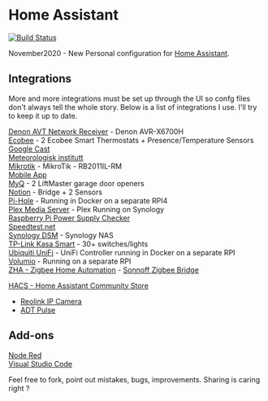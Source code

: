 # Home Assistant #

[![Build Status](https://travis-ci.com/HooverG/home-assistant-configuration.svg?branch=master)](https://travis-ci.com/HooverG/home-assistant-configuration)

November2020 - New Personal configuration for [Home Assistant](https://www.home-assistant.io/).

## Integrations ##
More and more integrations must be set up through the UI so confg files don't always tell the whole story.
Below is a list of integrations I use. I'll try to keep it up to date.  

[Denon AVT Network Receiver](https://www.home-assistant.io/integrations/denonavr/) - Denon AVR-X6700H  
[Ecobee](https://www.home-assistant.io/integrations/ecobee/) - 2 Ecobee Smart Thermostats + Presence/Temperature Sensors  
[Google Cast](https://www.home-assistant.io/integrations/cast/)  
[Meteorologisk institutt](https://www.home-assistant.io/integrations/met/)  
[Mikrotik](https://www.home-assistant.io/integrations/mikrotik/) - MikroTik - RB2011IL-RM  
[Mobile App](https://www.home-assistant.io/integrations/mobile_app/)  
[MyQ](https://www.home-assistant.io/integrations/myq/)  - 2 LiftMaster garage door openers  
[Notion](https://www.home-assistant.io/integrations/notion/) - Bridge + 2 Sensors  
[Pi-Hole](https://www.home-assistant.io/integrations/pi_hole/) - Running in Docker on a separate RPI4  
[Plex Media Server](https://www.home-assistant.io/integrations/plex/)  - Plex Running on Synology  
[Raspberry Pi Power Supply Checker](https://www.home-assistant.io/integrations/rpi_power/)  
[Speedtest.net](https://www.home-assistant.io/integrations/speedtestdotnet/)  
[Synology DSM](https://www.home-assistant.io/integrations/synology_dsm/) - Synology NAS  
[TP-Link Kasa Smart](https://www.home-assistant.io/integrations/tplink/) - 30+ switches/lights  
[Ubiquiti UniFi](https://www.home-assistant.io/integrations/unifi/) - UniFi Controller running in Docker on a separate RPI  
[Volumio](https://www.home-assistant.io/integrations/volumio/) - Running on a separate RPI  
[ZHA - Zigbee Home Automation](https://www.home-assistant.io/integrations/zha/) - [Sonnoff Zigbee Bridge](https://sonoff.tech/product/smart-home-security/zbbridge/)  


[HACS - Home Assistant Community Store](https://hacs.xyz/)  
* [Reolink IP Camera](https://github.com/fwestenberg/reolink_dev)  
* [ADT Pulse](https://github.com/rsnodgrass/hass-adtpulse)  

## Add-ons ##
[Node Red](https://github.com/hassio-addons/addon-node-red)  
[Visual Studio Code](https://github.com/hassio-addons/addon-vscode)    

Feel free to fork, point out mistakes, bugs, improvements. Sharing is caring right ?